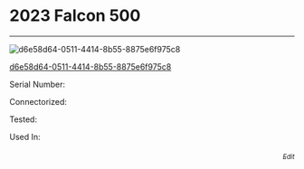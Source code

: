 # **2023 Falcon 500**
---

![d6e58d64-0511-4414-8b55-8875e6f975c8](https://mcquaidrobotics.github.io/inv/images/d6e58d64-0511-4414-8b55-8875e6f975c8.png)

[d6e58d64-0511-4414-8b55-8875e6f975c8](https://mcquaidrobotics.github.io/inv/images/labels/lb-d6e58d64-0511-4414-8b55-8875e6f975c8.png)

Serial Number: 

Connectorized: 

Tested: 

Used In: 


###### [<div style="text-align: right"><sub>Edit</sub></div>](https://github.com/McQuaidRobotics/inv/blob/main/guids/d6e58d64-0511-4414-8b55-8875e6f975c8.md)

